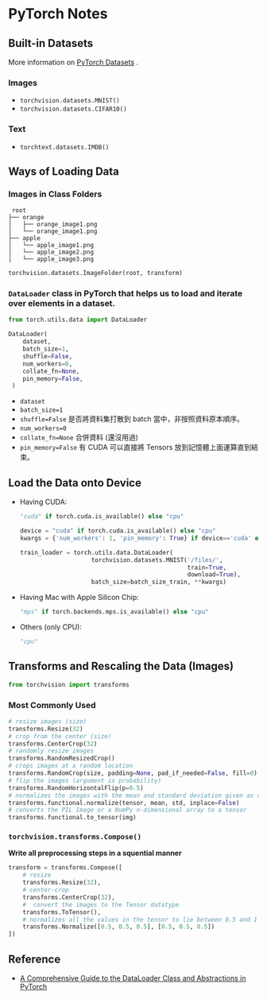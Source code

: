 # PyTorch Notes

## Built-in Datasets

More information on [PyTorch Datasets](https://pytorch.org/vision/stable/datasets.html) .

### Images

- `torchvision.datasets.MNIST()`
- `torchvision.datasets.CIFAR10()`

### Text

- `torchtext.datasets.IMDB()`



## Ways of Loading Data

### Images in Class Folders

```
 root
├── orange
│   ├── orange_image1.png
│   └── orange_image1.png
├── apple
│   └── apple_image1.png
│   └── apple_image2.png
│   └── apple_image3.png
```

```python
torchvision.datasets.ImageFolder(root, transform)
```

### `DataLoader` class in PyTorch that helps us to load and iterate over elements in a dataset.

```python
from torch.utils.data import DataLoader

DataLoader(
    dataset,
    batch_size=1,
    shuffle=False,
    num_workers=0,
    collate_fn=None,
    pin_memory=False,
 )
```

- `dataset`
- `batch_size=1`
- `shuffle=False` 是否將資料集打散到 batch 當中，非按照資料原本順序。
- `num_workers=0`
- `collate_fn=None` 合併資料 (還沒用過)
- `pin_memory=False` 有 CUDA 可以直接將 Tensors 放到記憶體上面運算直到結束。



## Load the Data onto Device

- Having CUDA:

    ```python
    "cuda" if torch.cuda.is_available() else "cpu"
    ```

    ```python
    device = "cuda" if torch.cuda.is_available() else "cpu"
    kwargs = {'num_workers': 1, 'pin_memory': True} if device=='cuda' else {}
    
    train_loader = torch.utils.data.DataLoader(
                        torchvision.datasets.MNIST('/files/', 
                                                   train=True, 
                                                   download=True),
        				batch_size=batch_size_train, **kwargs)
    ```

    

- Having Mac with Apple Silicon Chip:

    ```python
    "mps" if torch.backends.mps.is_available() else "cpu"
    ```

- Others (only CPU):

    ```python
    "cpu"
    ```



## Transforms and Rescaling the Data (Images)

```python
from torchvision import transforms
```

### Most Commonly Used

```python
# resize images (size)
transforms.Resize(32)
# crop from the center (size)
transforms.CenterCrop(32)
# randomly resize images
transforms.RandomResizedCrop()
# crops images at a random location
transforms.RandomCrop(size, padding=None, pad_if_needed=False, fill=0)
# flip the images (argument is probability)
transforms.RandomHorizontalFlip(p=0.5)
# normalizes the images with the mean and standard deviation given as arguments
transforms.functional.normalize(tensor, mean, std, inplace=False)
# converts the PIL Image or a NumPy n-dimensional array to a tensor
transforms.functional.to_tensor(img)
```

### `torchvision.transforms.Compose()`

**Write all preprocessing steps in a squential manner**

```python
transform = transforms.Compose([
    # resize
    transforms.Resize(32),
    # center-crop
    transforms.CenterCrop(32),
    #  convert the images to the Tensor datatype
    transforms.ToTensor(),
    # normalizes all the values in the tensor to lie between 0.5 and 1
    transforms.Normalize([0.5, 0.5, 0.5], [0.5, 0.5, 0.5])
])
```









## Reference

- [A Comprehensive Guide to the DataLoader Class and Abstractions in PyTorch](https://blog.paperspace.com/dataloaders-abstractions-pytorch/)
